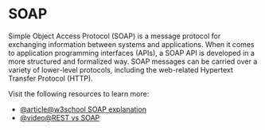 # SOAP

Simple Object Access Protocol (SOAP) is a message protocol for exchanging information between systems and applications. When it comes to application programming interfaces (APIs), a SOAP API is developed in a more structured and formalized way. SOAP messages can be carried over a variety of lower-level protocols, including the web-related Hypertext Transfer Protocol (HTTP).

Visit the following resources to learn more:

- [@article@w3school SOAP explanation](https://www.w3schools.com/xml/xml_soap.asp)
- [@video@REST vs SOAP](https://www.youtube.com/watch?v=_fq8Ye8kodA)
